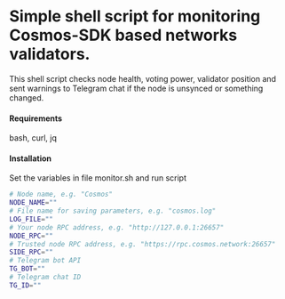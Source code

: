 # Simple shell script for monitoring Cosmos-SDK based networks validators.
This shell script checks node health, voting power, validator position and sent warnings to Telegram chat if the node is unsynced or something changed.
<br/>
#### Requirements
bash, curl, jq
<br/>
#### Installation
Set the variables in file monitor.sh and run script
```bash
# Node name, e.g. "Cosmos"
NODE_NAME=""
# File name for saving parameters, e.g. "cosmos.log"
LOG_FILE=""
# Your node RPC address, e.g. "http://127.0.0.1:26657"
NODE_RPC=""
# Trusted node RPC address, e.g. "https://rpc.cosmos.network:26657"
SIDE_RPC=""
# Telegram bot API
TG_BOT=""
# Telegram chat ID
TG_ID=""
```

